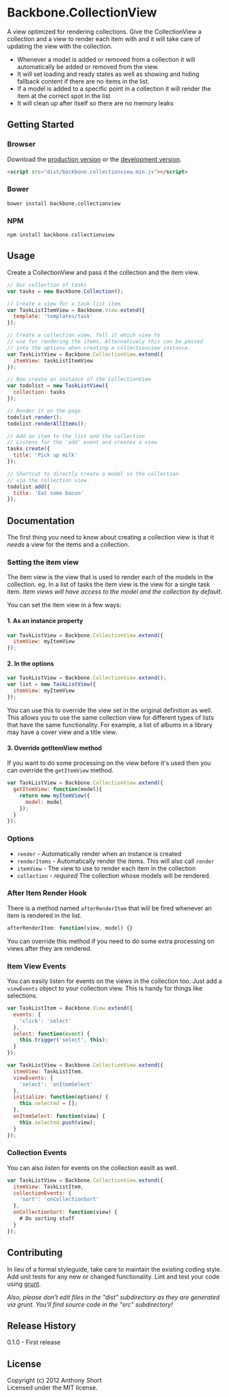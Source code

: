 # Backbone.CollectionView

A view optimized for rendering collections. Give the CollectionView a collection and a view to render each item with
and it will take care of updating the view with the collection.

* Whenever a model is added or removed from a collection it will automatically be added or removed from the view. 
* It will set loading and ready states as well as showing and hiding fallback content if there are no items in the list. 
* If a model is added to a specific point in a collection it will render the item at the correct spot in the list
* It will clean up after itself so there are no memory leaks

## Getting Started

### Browser

Download the [production version][min] or the [development version][max].

[min]: https://raw.github.com/anthonyshort/backbone.collectionview/master/dist/backbone.collectionview.min.js
[max]: https://raw.github.com/anthonyshort/backbone.collectionview/master/dist/backbone.collectionview.js

```html
<script src="dist/backbone.collectionview.min.js"></script>
```

### Bower

```
bower install backbone.collectionview
```

### NPM

```
npm install backbone.collectionview
```

## Usage 

Create a CollectionView and pass it the collection and the item view.

```js
// Our collection of tasks
var tasks = new Backbone.Collection();

// Create a view for a task list item
var TaskListItemView = Backbone.View.extend({
  template: 'templates/task'
});

// Create a collection view. Tell it which view to
// use for rendering the items. Alternatively this can be passed
// into the options when creating a collectionview instance.
var TaskListView = Backbone.CollectionView.extend({
  itemView: taskListItemView
}); 

// Now create an instance of the CollectionView
var todolist = new TaskListView({
  collection: tasks
});

// Render it on the page
todolist.render();
todolist.renderAllItems();

// Add an item to the list and the collection
// Listens for the 'add' event and creates a view
tasks.create({ 
  title: 'Pick up milk'
});

// Shortcut to directly create a model in the collection
// via the collection view. 
todolist.add({
  title: 'Eat some bacon'
});
```

## Documentation

The first thing you need to know about creating a collection view is that it *needs* a view for the items and a collection. 

### Setting the item view

The item view is the view that is used to render each of the models in the collection. eg. In a list of tasks the item view 
is the view for a single task item. *Item views will have access to the model and the collection by default*.

You can set the item view in a few ways:

#### 1. As an instance property

```js
var TaskListView = Backbone.CollectionView.extend({
  itemView: myItemView
});
```

#### 2. In the options

```js
var TaskListView = Backbone.CollectionView.extend();
var list = new TaskListView({
  itemView: myItemView
}); 
```

You can use this to override the view set in the original definition as well. This allows you to use the same
collection view for different types of lists that have the same functionality. For example, a list of albums
in a library may have a cover view and a title view.

#### 3. Override getItemView method

If you want to do some processing on the view before it's used then you can override the `getItemView` method.

```js
var TaskListView = Backbone.CollectionView.extend({
  getItemView: function(model){
    return new myItemView({
      model: model
    }); 
  }
});
```

### Options

* `render` - Automatically render when an instance is created
* `renderItems` - Automatically render the items. This will also call `render`
* `itemView` - The view to use to render each item in the collection
* `collection` - *required* The collection whose models will be rendered.

### After Item Render Hook

There is a method named `afterRenderItem` that will be fired whenever an item is rendered in the list.

```js
afterRenderItem: function(view, model) {}
```

You can override this method if you need to do some extra processing on views after they are rendered.

### Item View Events

You can easily listen for events on the views in the collection too. Just add a `viewEvents` object to your collection view.
This is handy for things like selections.

```js
var TaskListItem = Backbone.View.extend({
  events: {
    'click': 'select'
  },
  select: function(event) {
    this.trigger('select', this);
  }
});

var TaskListView = Backbone.CollectionView.extend({
  itemView: TaskListItem,
  viewEvents: {
    'select': 'onItemSelect'
  },
  initialize: function(options) {
    this.selected = [];
  },
  onItemSelect: function(view) {
    this.selected.push(view);
  }
});
```

### Collection Events

You can also listen for events on the collection easilt as well.

```js
var TaskListView = Backbone.CollectionView.extend({
  itemView: TaskListItem,
  collectionEvents: {
    'sort': 'onCollectionSort'
  },
  onCollectionSort: function(view) {
    # Do sorting stuff
  }
});
```

## Contributing
In lieu of a formal styleguide, take care to maintain the existing coding style. Add unit tests for any new or changed functionality. Lint and test your code using [grunt](https://github.com/cowboy/grunt).

_Also, please don't edit files in the "dist" subdirectory as they are generated via grunt. You'll find source code in the "src" subdirectory!_

## Release History
0.1.0 - First release

## License
Copyright (c) 2012 Anthony Short  
Licensed under the MIT license.
